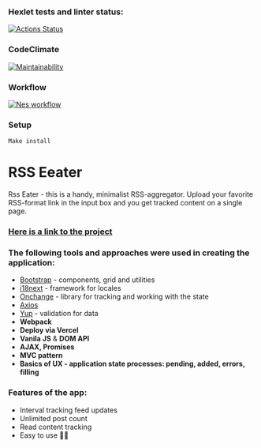 ### Hexlet tests and linter status:
[![Actions Status](https://github.com/Nesaq/frontend-project-lvl3/workflows/hexlet-check/badge.svg)](https://github.com/Nesaq/frontend-project-lvl3/actions)
### CodeClimate
[![Maintainability](https://api.codeclimate.com/v1/badges/84856e3113f6cbb0b6bb/maintainability)](https://codeclimate.com/github/Nesaq/frontend-project-lvl3/maintainability)
### Workflow
[![Nes workflow](https://github.com/Nesaq/frontend-project-lvl3/actions/workflows/my-workflow.yml/badge.svg)](https://github.com/Nesaq/frontend-project-lvl3/actions/workflows/my-workflow.yml)

### Setup
```
Make install
```

# RSS Eeater
 Rss Eater - this is a handy, minimalist RSS-aggregator. 
Upload your favorite RSS-format link in the input box and you get tracked content on a single page. 
### [Here is a link to the project](rss-eater.vercel.app)

### The following tools and approaches were used in creating the application:

* [Bootstrap](https://getbootstrap.com/) - components, grid and utilities
* [i18next](https://github.com/i18next/i18next) - framework for locales
* [Onchange](https://github.com/sindresorhus/on-change) - library for tracking and working with the state
* [Axios](https://github.com/axios/axios)
* [Yup](https://github.com/jquense/yup) - validation for data 
* **Webpack** 
* **Deploy via Vercel**
* **Vanila JS** & **DOM API**
* **AJAX, Promises**
* **MVC pattern**
* **Basics of UX - application state processes: pending, added, errors, filling**



### Features of the app:
* Interval tracking feed updates
* Unlimited post count
* Read content tracking
* Easy to use 🏋️‍♂️

